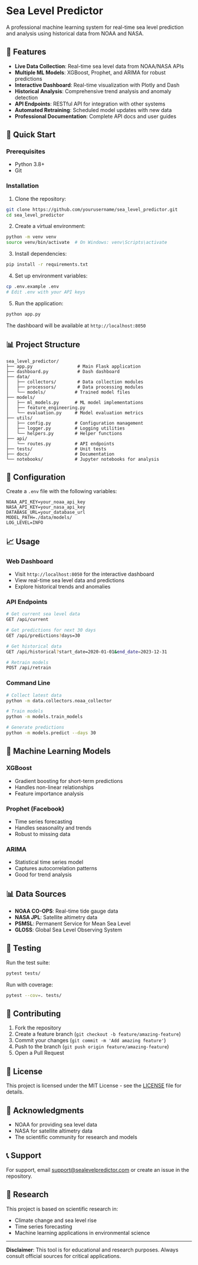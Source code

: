 # Sea Level Predictor

A professional machine learning system for real-time sea level prediction and analysis using historical data from NOAA and NASA.

## 🌊 Features

- **Live Data Collection**: Real-time sea level data from NOAA/NASA APIs
- **Multiple ML Models**: XGBoost, Prophet, and ARIMA for robust predictions
- **Interactive Dashboard**: Real-time visualization with Plotly and Dash
- **Historical Analysis**: Comprehensive trend analysis and anomaly detection
- **API Endpoints**: RESTful API for integration with other systems
- **Automated Retraining**: Scheduled model updates with new data
- **Professional Documentation**: Complete API docs and user guides

## 🚀 Quick Start

### Prerequisites
- Python 3.8+
- Git

### Installation

1. Clone the repository:
```bash
git clone https://github.com/yourusername/sea_level_predictor.git
cd sea_level_predictor
```

2. Create a virtual environment:
```bash
python -m venv venv
source venv/bin/activate  # On Windows: venv\Scripts\activate
```

3. Install dependencies:
```bash
pip install -r requirements.txt
```

4. Set up environment variables:
```bash
cp .env.example .env
# Edit .env with your API keys
```

5. Run the application:
```bash
python app.py
```

The dashboard will be available at `http://localhost:8050`

## 📊 Project Structure

```
sea_level_predictor/
├── app.py                 # Main Flask application
├── dashboard.py           # Dash dashboard
├── data/
│   ├── collectors/        # Data collection modules
│   ├── processors/        # Data processing modules
│   └── models/           # Trained model files
├── models/
│   ├── ml_models.py      # ML model implementations
│   ├── feature_engineering.py
│   └── evaluation.py     # Model evaluation metrics
├── utils/
│   ├── config.py         # Configuration management
│   ├── logger.py         # Logging utilities
│   └── helpers.py        # Helper functions
├── api/
│   └── routes.py         # API endpoints
├── tests/                # Unit tests
├── docs/                 # Documentation
└── notebooks/            # Jupyter notebooks for analysis
```

## 🔧 Configuration

Create a `.env` file with the following variables:

```env
NOAA_API_KEY=your_noaa_api_key
NASA_API_KEY=your_nasa_api_key
DATABASE_URL=your_database_url
MODEL_PATH=./data/models/
LOG_LEVEL=INFO
```

## 📈 Usage

### Web Dashboard
- Visit `http://localhost:8050` for the interactive dashboard
- View real-time sea level data and predictions
- Explore historical trends and anomalies

### API Endpoints

```bash
# Get current sea level data
GET /api/current

# Get predictions for next 30 days
GET /api/predictions?days=30

# Get historical data
GET /api/historical?start_date=2020-01-01&end_date=2023-12-31

# Retrain models
POST /api/retrain
```

### Command Line

```bash
# Collect latest data
python -m data.collectors.noaa_collector

# Train models
python -m models.train_models

# Generate predictions
python -m models.predict --days 30
```

## 🤖 Machine Learning Models

### XGBoost
- Gradient boosting for short-term predictions
- Handles non-linear relationships
- Feature importance analysis

### Prophet (Facebook)
- Time series forecasting
- Handles seasonality and trends
- Robust to missing data

### ARIMA
- Statistical time series model
- Captures autocorrelation patterns
- Good for trend analysis

## 📊 Data Sources

- **NOAA CO-OPS**: Real-time tide gauge data
- **NASA JPL**: Satellite altimetry data
- **PSMSL**: Permanent Service for Mean Sea Level
- **GLOSS**: Global Sea Level Observing System

## 🧪 Testing

Run the test suite:

```bash
pytest tests/
```

Run with coverage:

```bash
pytest --cov=. tests/
```

## 📝 Contributing

1. Fork the repository
2. Create a feature branch (`git checkout -b feature/amazing-feature`)
3. Commit your changes (`git commit -m 'Add amazing feature'`)
4. Push to the branch (`git push origin feature/amazing-feature`)
5. Open a Pull Request

## 📄 License

This project is licensed under the MIT License - see the [LICENSE](LICENSE) file for details.

## 🙏 Acknowledgments

- NOAA for providing sea level data
- NASA for satellite altimetry data
- The scientific community for research and models

## 📞 Support

For support, email support@sealevelpredictor.com or create an issue in the repository.

## 🔬 Research

This project is based on scientific research in:
- Climate change and sea level rise
- Time series forecasting
- Machine learning applications in environmental science

---

**Disclaimer**: This tool is for educational and research purposes. Always consult official sources for critical applications.
